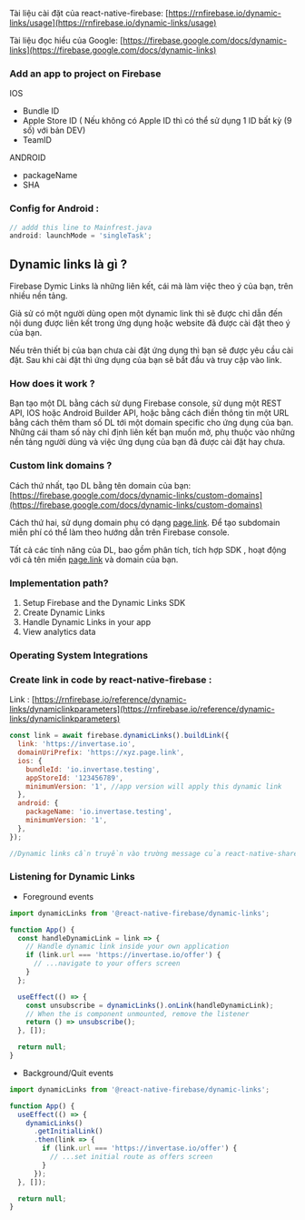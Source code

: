 Tài liệu cài đặt của react-native-firebase: [https://rnfirebase.io/dynamic-links/usage](https://rnfirebase.io/dynamic-links/usage)

Tài liệu đọc hiểu của Google: [https://firebase.google.com/docs/dynamic-links](https://firebase.google.com/docs/dynamic-links)

### Add an app to project on Firebase

IOS

- Bundle ID
- Apple Store ID ( Nếu không có Apple ID thì có thể sử dụng 1 ID bất kỳ (9 số) với bản DEV)
- TeamID

ANDROID

- packageName
- SHA

### Config for Android :

```jsx
// addd this line to Mainfrest.java
android: launchMode = 'singleTask';
```

## Dynamic links là gì ?

Firebase Dymic Links là những liên kết, cái mà làm việc theo ý của bạn, trên nhiều nền tảng.

Giả sử có một người dùng open một dynamic link thì sẽ được chỉ dẫn đến nội dung được liên kết trong ứng dụng hoặc website đã được cài đặt theo ý của bạn.

Nếu trên thiết bị của bạn chưa cài đặt ứng dụng thì bạn sẽ được yêu cầu cài đặt. Sau khi cài đặt thì ứng dụng của bạn sẽ bắt đầu và truy cập vào link.

### How does it work ?

Bạn tạo một DL bằng cách sử dụng Firebase console, sử dụng một REST API, IOS hoặc Android Builder API, hoặc bằng cách điền thông tin một URL bằng cách thêm tham số DL tới một domain specific cho ứng dụng của bạn. Những cái tham số này chỉ định liên kết bạn muốn mở, phụ thuộc vào những nền tảng người dùng và việc ứng dụng của bạn đã được cài đặt hay chưa.

### Custom link domains ?

Cách thứ nhất, tạo DL bằng tên domain của bạn: [https://firebase.google.com/docs/dynamic-links/custom-domains](https://firebase.google.com/docs/dynamic-links/custom-domains)

Cách thứ hai, sử dụng domain phụ có dạng [page.link](http://page.link). Để tạo subdomain miễn phí có thể làm theo hướng dẫn trên Firebase console.

Tất cả các tính năng của DL, bao gồm phân tích, tích hợp SDK , hoạt động với cả tên miền [page.link](http://page.link) và domain của bạn.

### Implementation path?

1. Setup Firebase and the Dynamic Links SDK
2. Create Dynamic Links
3. Handle Dynamic Links in your app
4. View analytics data

### Operating System Integrations

### Create link in code by react-native-firebase :

Link : [https://rnfirebase.io/reference/dynamic-links/dynamiclinkparameters](https://rnfirebase.io/reference/dynamic-links/dynamiclinkparameters)

```jsx
const link = await firebase.dynamicLinks().buildLink({
  link: 'https://invertase.io',
  domainUriPrefix: 'https://xyz.page.link',
  ios: {
    bundleId: 'io.invertase.testing',
    appStoreId: '123456789',
    minimumVersion: '1', //app version will apply this dynamic link
  },
  android: {
    packageName: 'io.invertase.testing',
    minimumVersion: '1',
  },
});

//Dynamic links cần truyền vào trường message của react-native-share
```

### Listening for Dynamic Links

- Foreground events

```jsx
import dynamicLinks from '@react-native-firebase/dynamic-links';

function App() {
  const handleDynamicLink = link => {
    // Handle dynamic link inside your own application
    if (link.url === 'https://invertase.io/offer') {
      // ...navigate to your offers screen
    }
  };

  useEffect(() => {
    const unsubscribe = dynamicLinks().onLink(handleDynamicLink);
    // When the is component unmounted, remove the listener
    return () => unsubscribe();
  }, []);

  return null;
}
```

- Background/Quit events

```jsx
import dynamicLinks from '@react-native-firebase/dynamic-links';

function App() {
  useEffect(() => {
    dynamicLinks()
      .getInitialLink()
      .then(link => {
        if (link.url === 'https://invertase.io/offer') {
          // ...set initial route as offers screen
        }
      });
  }, []);

  return null;
}
```
